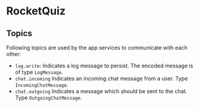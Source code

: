 # RocketQuiz

## Topics
Following topics are used by the app services to communicate with each other:
 * `log.write`: Indicates a log message to persist. The encoded message is of type `LogMessage`.
 * `chat.incoming` Indicates an incoming chat message from a user. Type `IncomingChatMessage`.
 * `chat.outgoing` Indicates a message which should be sent to the chat. Type `OutgoingChatMessage`.